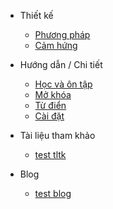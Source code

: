 - Thiết kế

  - [Phương pháp](phuong-phap.md)
  - [Cảm hứng](cam-hung.md)

- Hướng dẫn / Chi tiết

  - [Học và ôn tập](hoc-va-on-tap.md)
  - [Mở khóa](mo-khoa.md)
  - [Từ điển](tu-dien.md)
  - [Cài đặt](cai-dat.md)

- Tài liệu tham khảo

  - [test tltk](test-tltk.md)

- Blog

  - [test blog](test-blog.md)